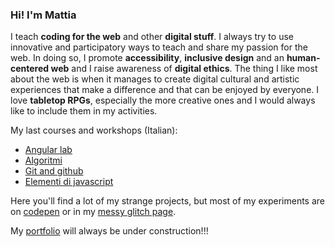 ### Hi! I'm Mattia

I teach **coding for the web** and other **digital stuff**. I always try to use innovative and participatory ways to teach and share my passion for the web. In doing so, I promote **accessibility**, **inclusive design** and an **human-centered web** and I raise awareness of **digital ethics**. The thing I like most about the web is when it manages to create digital cultural and artistic experiences that make a difference and that can be enjoyed by everyone. I love **tabletop RPGs**, especially the more creative ones and I would always like to include them in my activities.  

My last courses and workshops (Italian):
+ [Angular lab](https://github.com/lichfolky/lab-angular-2023)
+ [Algoritmi](https://github.com/lichfolky/corso-algoritmi-2023)
+ [Git and github](https://github.com/lichfolky/corso-git-2023)
+ [Elementi di javascript](https://github.com/lichfolky/elementi-js-2022)

Here you'll find a lot of my strange projects, but most of my experiments are on [codepen](https://codepen.io/lichfolky) or in my [messy glitch page](https://glitch.com/@lichfolky).

My [portfolio](http://lichfolky.github.io) will always be under construction!!!
